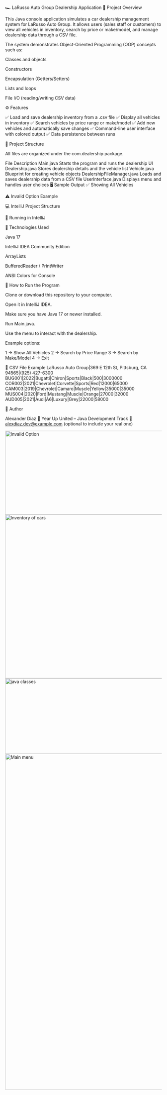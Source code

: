 🏎️ LaRusso Auto Group Dealership Application
📘 Project Overview

This Java console application simulates a car dealership management system for LaRusso Auto Group.
It allows users (sales staff or customers) to view all vehicles in inventory, search by price or make/model, and manage dealership data through a CSV file.

The system demonstrates Object-Oriented Programming (OOP) concepts such as:

Classes and objects

Constructors

Encapsulation (Getters/Setters)

Lists and loops

File I/O (reading/writing CSV data)

⚙️ Features

✅ Load and save dealership inventory from a .csv file
✅ Display all vehicles in inventory
✅ Search vehicles by price range or make/model
✅ Add new vehicles and automatically save changes
✅ Command-line user interface with colored output
✅ Data persistence between runs

🧱 Project Structure

All files are organized under the com.dealership package.

File	Description
Main.java	Starts the program and runs the dealership UI
Dealership.java	Stores dealership details and the vehicle list
Vehicle.java	Blueprint for creating vehicle objects
DealershipFileManager.java	Loads and saves dealership data from a CSV file
UserInterface.java	Displays menu and handles user choices
🖥️ Sample Output
✅ Showing All Vehicles

⚠️ Invalid Option Example

💻 IntelliJ Project Structure

🧰 Running in IntelliJ

🧩 Technologies Used

Java 17

IntelliJ IDEA Community Edition

ArrayLists

BufferedReader / PrintWriter

ANSI Colors for Console

🚗 How to Run the Program

Clone or download this repository to your computer.

Open it in IntelliJ IDEA.

Make sure you have Java 17 or newer installed.

Run Main.java.

Use the menu to interact with the dealership.

Example options:

1 → Show All Vehicles
2 → Search by Price Range
3 → Search by Make/Model
4 → Exit

📂 CSV File Example
LaRusso Auto Group|369 E 12th St, Pittsburg, CA 94565|(925) 427-6300
BUG001|2022|Bugatti|Chiron|Sports|Black|500|3000000
COR002|2021|Chevrolet|Corvette|Sports|Red|12000|65000
CAM003|2019|Chevrolet|Camaro|Muscle|Yellow|35000|35000
MUS004|2020|Ford|Mustang|Muscle|Orange|27000|32000
AUD005|2021|Audi|A6|Luxury|Grey|22000|58000

👤 Author

Alexander Diaz
📍 Year Up United – Java Development Track
📧 alexdiaz.dev@example.com
 (optional to include your real one)

 
<img width="547" height="269" alt="Invalid Option" src="https://github.com/user-attachments/assets/d5b977ee-b71d-436a-ac5f-007d573dc311" />

<img width="888" height="527" alt="Inventory of cars" src="https://github.com/user-attachments/assets/f7f6bc0e-d4f8-4fe0-a1b7-baaa3874ea78" />

<img width="548" height="243" alt="java classes" src="https://github.com/user-attachments/assets/1d560623-24ac-4f0e-abf7-d3ae11d6dd52" />

<img width="1920" height="1080" alt="Main menu" src="https://github.com/user-attachments/assets/217d7785-4ac4-46fe-bdf6-d91c68379e86" />



 
